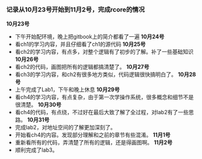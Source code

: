 ### 记录从10月23号开始到11月2号，完成rcore的情况

**10月23号**
+ 下午开始配环境，晚上把gitbook上的简介都看了一遍
**10月24号**
+ 看ch1的学习内容，并且仔细看了ch1的源代码
**10月25号**
+ 看ch2的学习内容，有点多，对整个逻辑有了初步的了解。补了一些基础知识
**10月26号**
+ 看ch2的代码，画图把所有的逻辑都搞清楚了。
**10月27号**
+ 看ch3的学习内容，和ch2有很多地方类似，代码逻辑很快搞明白了。
**10月28号**
+ 上午完成了Lab1，下午和晚上休息
**10月29号**
+ 看ch4的学习内容，有点复杂，由于第一次学操作系统，很多概念和细节不是很清楚。
**10月30号**
+ 看ch4的代码，有点绕，不过好在最后大致了解了全过程，对lab2有了一些思路。
**10月31号**
+ 完成lab2，对地址空间的了解更加深刻了。
+ 开始看ch4的内容。发现部分理解和之前的章节有些混淆。
**11月1号**
+ 重新看所有的代码，弄清楚了所有的逻辑，还是得画图啊。
**11月2号**
+ 顺利完成了lab3。
